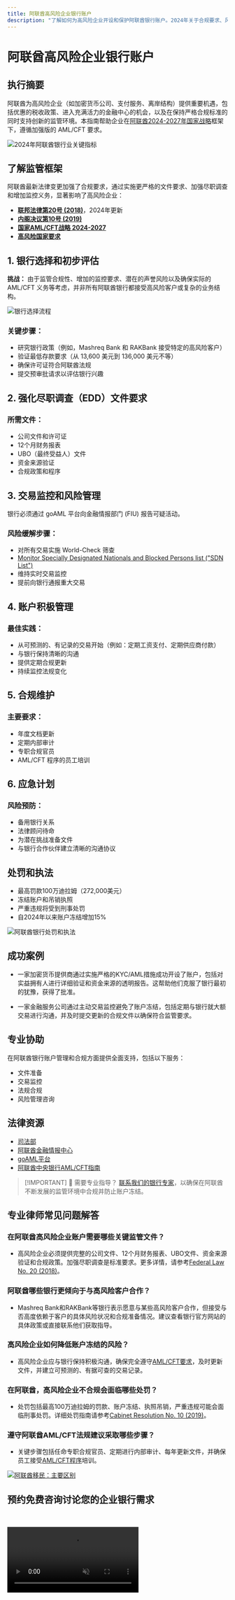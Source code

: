 ```yaml
---
title: 阿联酋高风险企业银行账户
description: "了解如何为高风险企业开设和保护阿联酋银行账户。2024年关于合规要求、风险缓解和防止账户冻结的专业指南。"
---
```


# 阿联酋高风险企业银行账户

## 执行摘要

阿联酋为高风险企业（如加密货币公司、支付服务、离岸结构）提供重要机遇，包括优惠的税收政策、进入充满活力的金融中心的机会，以及在保持严格合规标准的同时支持创新的监管环境。本指南帮助企业在[阿联酋2024-2027年国家战略](https://www.mofa.gov.ae/en/mediahub/news/2024/9/5/5-9-2024-uae-uae)框架下，遵循加强版的 AML/CFT 要求。

![2024年阿联酋银行业关键指标](/content/uae-banking-stats.svg)

## 了解监管框架

阿联酋最新法律变更加强了合规要求，通过实施更严格的文件要求、加强尽职调查和增加监控义务，显著影响了高风险企业：

- **[联邦法律第20号 (2018)](https://rulebook.centralbank.ae/en/rulebook/decree-federal-law-no-20-2018-anti-money-laundering-and-combating-financing-terrorism-and)**，2024年更新
- **[内阁决议第10号 (2019)](https://uaelegislation.gov.ae/en/legislations/1015/download)**
- **[国家AML/CFT战略 2024-2027](https://www.namlcftc.gov.ae/en/more/uae-strategy/)**
- **[高风险国家要求](https://rulebook.centralbank.ae/en/rulebook/643-requirements-high-risk-countries)**

## 1. 银行选择和初步评估

**挑战：** 由于监管合规性、增加的监控要求、潜在的声誉风险以及确保实际的 AML/CFT 义务等考虑，并非所有阿联酋银行都接受高风险客户或复杂的业务结构。

![银行选择流程](/content/bank-selection.svg)

### 关键步骤：

- 研究银行政策（例如，Mashreq Bank 和 RAKBank 接受特定的高风险客户）
- 验证最低存款要求（从 13,600 美元到 136,000 美元不等）
- 确保许可证符合阿联酋法规
- 提交预审批请求以评估银行兴趣

## 2. 强化尽职调查（EDD）文件要求

### 所需文件：

- 公司文件和许可证
- 12个月财务报表
- UBO（最终受益人）文件
- 资金来源验证
- 合规政策和程序

## 3. 交易监控和风险管理

银行必须通过 goAML 平台向金融情报部门 (FIU) 报告可疑活动。

### 风险缓解步骤：

- 对所有交易实施 World-Check 筛查
- [Monitor Specially Designated Nationals and Blocked Persons list ("SDN List")](https://sanctionssearch.ofac.treas.gov/)
- 维持实时交易监控
- 提前向银行通报重大交易

## 4. 账户积极管理

### 最佳实践：

- 从可预测的、有记录的交易开始（例如：定期工资支付、定期供应商付款）
- 与银行保持清晰的沟通
- 提供定期合规更新
- 持续监控法规变化

## 5. 合规维护

### 主要要求：

- 年度文档更新
- 定期内部审计
- 专职合规官员
- AML/CFT 程序的员工培训

## 6. 应急计划

### 风险预防：

- 备用银行关系
- 法律顾问待命
- 为潜在挑战准备文件
- 与银行合作伙伴建立清晰的沟通协议

## 处罚和执法

- 最高罚款100万迪拉姆（272,000美元）
- 冻结账户和吊销执照
- 严重违规将受到刑事处罚
- 自2024年以来账户冻结增加15%

![阿联酋银行处罚和执法](/content/penalties-enforcement.svg)

## 成功案例

- 一家加密货币提供商通过实施严格的KYC/AML措施成功开设了账户，包括对实益拥有人进行详细验证和资金来源的透明报告。这帮助他们克服了银行最初的犹豫，获得了批准。

- 一家金融服务公司通过主动交易监控避免了账户冻结，包括定期与银行就大额交易进行沟通，并及时提交更新的合规文件以确保符合监管要求。

## 专业协助

在阿联酋银行账户管理和合规方面提供全面支持，包括以下服务：

- 文件准备
- 交易监控
- 法规合规
- 风险管理咨询

## 法律资源

- [司法部](https://www.moj.gov.ae)
- [阿联酋金融情报中心](https://www.uaefiu.gov.ae)
- [goAML平台](https://goaml.ae)
- [阿联酋中央银行AML/CFT指南](https://www.centralbank.ae/en/our-operations/anti-money-laundering-aml/)

> [!IMPORTANT] 💜 需要专业指导？
> [联系我们的银行专家](../../resources/contacts)，以确保在阿联酋不断发展的监管环境中合规并防止账户冻结。

## 专业律师常见问题解答

### 在阿联酋高风险企业账户需要哪些关键监管文件？

- 高风险企业必须提供完整的公司文件、12个月财务报表、UBO文件、资金来源验证和合规政策。加强尽职调查是标准要求。更多详情，请参考[Federal Law No. 20 (2018)](https://rulebook.centralbank.ae/en/rulebook/decree-federal-law-no-20-2018-anti-money-laundering-and-combating-financing-terrorism-and)。

### 阿联酋哪些银行更倾向于与高风险客户合作？

- Mashreq Bank和RAKBank等银行表示愿意与某些高风险客户合作，但接受与否高度依赖于客户的具体风险状况和合规准备情况。建议查看银行官方网站的具体政策或直接联系他们获取指导。

### 高风险企业如何降低账户冻结的风险？

- 高风险企业应与银行保持积极沟通，确保完全遵守[AML/CFT要求](https://www.centralbank.ae/en/our-operations/anti-money-laundering-aml/)，及时更新文件，并建立可预测的、有据可查的交易记录。

### 在阿联酋，高风险企业不合规会面临哪些处罚？

- 处罚包括最高100万迪拉姆的罚款、账户冻结、执照吊销，严重违规可能会面临刑事处罚。详细处罚指南请参考[Cabinet Resolution No. 10 (2019)](https://uaelegislation.gov.ae/en/legislations/1015/download)。

### 遵守阿联酋AML/CFT法规建议采取哪些步骤？

- 关键步骤包括任命专职合规官员、定期进行内部审计、每年更新文件，并确保员工接受[AML/CFT程序](https://rulebook.centralbank.ae/en/rulebook/cabinet-decision-58-2020-beneficial-owner-procedures)培训。

[![阿联酋移民：主要区别](/content/uae-immigration.svg)](../company-registration/benefits-problems.md)

## 预约免费咨询讨论您的企业银行需求

<video  autoplay muted playsinline style="margin-top: 2rem" >
  <source src="/img/iStock-2185912341.mp4" type="video/mp4">
</video>

<ContactFormModal formName="Banking [high-risk]" buttonText="获取免费咨询" :services="[
 '🏢 UAE居民公司账户',
 '🌐 非UAE居民公司账户（低风险）',
 '⚠️ 非UAE居民公司账户（高风险）',
 '👤 个人银行账户']"/>
